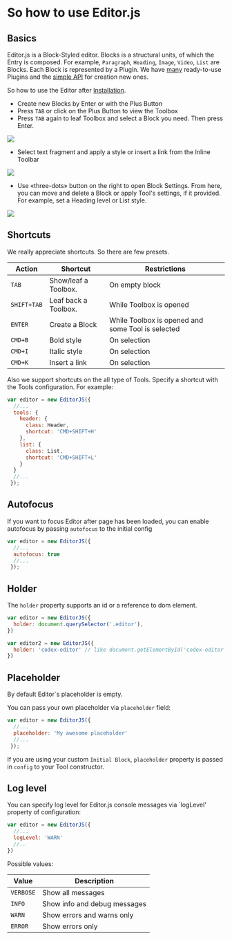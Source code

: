 # So how to use Editor.js

## Basics

Editor.js is a Block-Styled editor. Blocks is a structural units, of which the Entry is composed. 
For example, `Paragraph`, `Heading`, `Image`, `Video`, `List` are Blocks. Each Block is represented by a Plugin. 
We have [many](http://github.com/editor-js/) ready-to-use Plugins and the [simple API](tools.md) for creation new ones.

So how to use the Editor after [Installation](installation.md).

- Create new Blocks by Enter or with the Plus Button
- Press `TAB` or click on the Plus Button to view the Toolbox
- Press `TAB` again to leaf Toolbox and select a Block you need. Then press Enter.


 ![](https://github.com/editor-js/list/raw/master/assets/example.gif)
 
- Select text fragment and apply a style or insert a link from the Inline Toolbar

![](https://capella.pics/7ccbcfcd-1c49-4674-bea7-71021468a1bd.jpg)

- Use «three-dots» button on the right to open Block Settings. From here, you can move and delete a Block 
or apply Tool's settings, if it provided. For example, set a Heading level or List style.

![](https://capella.pics/01a55381-46cd-47c7-b92e-34765434f2ca.jpg)    

## Shortcuts

We really appreciate shortcuts. So there are few presets. 

Action | Shortcut | Restrictions
-- | -- | --
`TAB` | Show/leaf a Toolbox. | On empty block
`SHIFT+TAB` | Leaf back a Toolbox. | While Toolbox is opened
`ENTER` | Create a Block | While Toolbox is opened and some Tool is selected
`CMD+B` | Bold style | On selection
`CMD+I` | Italic style | On selection
`CMD+K` | Insert a link | On selection
 
Also we support shortcuts on the all type of Tools. Specify a shortcut with the Tools configuration. For example:

```js
var editor = new EditorJS({
  //...
  tools: {
    header: {
      class: Header,
      shortcut: 'CMD+SHIFT+H'
    },
    list: {
      class: List,
      shortcut: 'CMD+SHIFT+L'
    }
  }
  //...
 });

```

## Autofocus

If you want to focus Editor after page has been loaded, you can enable autofocus by passing `autofocus` to the initial config


```js
var editor = new EditorJS({
  //...
  autofocus: true
  //...
 });

```

## Holder
The `holder` property supports an id or a reference to dom element.

```js
var editor = new EditorJS({
  holder: document.querySelector('.editor'),
})

var editor2 = new EditorJS({
  holder: 'codex-editor' // like document.getElementById('codex-editor')
})
```



## Placeholder

By default Editor\`s placeholder is empty.

You can pass your own placeholder via `placeholder` field:


```js
var editor = new EditorJS({
  //...
  placeholder: 'My awesome placeholder'
  //...
 });

```

If you are using your custom `Initial Block`, `placeholder` property is passed in `config` to your Tool constructor.

## Log level

You can specify log level for Editor.js console messages via `logLevel' property of configuration:

```js
var editor = new EditorJS({
  //...
  logLevel: 'WARN'
  //..
})
```

Possible values:

| Value     | Description                  |
| -----     | ---------------------------- |
| `VERBOSE` | Show all messages            |
| `INFO`    | Show info and debug messages |
| `WARN`    | Show errors and warns only   |
| `ERROR`   | Show errors only             |
  

